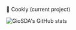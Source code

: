 🍪 Cookly (current project)

![GioSDA's GitHub stats](https://github-readme-stats.vercel.app/api?username=GioSDA&hide=stars&count_private=true&show_icons=true&theme=tokyonight)
